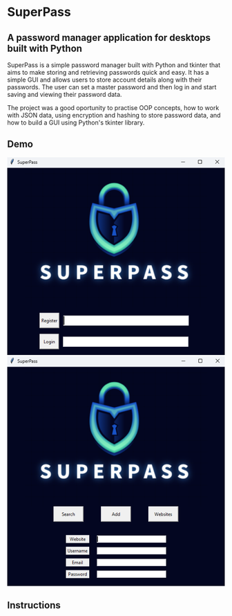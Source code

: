 # SuperPass

## A password manager application for desktops built with Python 

SuperPass is a simple password manager built with Python and tkinter that aims to make storing and retrieving passwords quick and easy. It has a simple GUI and allows users to store account details
along with their passwords. The user can set a master password and then log in and start saving and
viewing their password data.  

The project was a good oportunity to practise OOP concepts, how to work with JSON data, using encryption and hashing to store password data, and how to build a GUI using Python's tkinter
library.

## Demo

![alt text](images/demo1.png)
![alt text](images/demo2.png)

## Instructions 